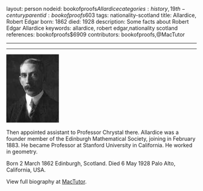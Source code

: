layout: person
nodeid: bookofproofs$Allardice
categories: history,19th-century
parentid: bookofproofs$603
tags: nationality-scotland
title: Allardice, Robert Edgar
born: 1862
died: 1928
description: Some facts about Robert Edgar Allardice
keywords: allardice, robert edgar,nationality scotland
references: bookofproofs$6909
contributors: bookofproofs,@MacTutor

---


---

![Allardice.jpg](https://github.com/bookofproofs/bookofproofs.github.io/blob/main/_sources/_assets/images/portraits/Allardice.jpg?raw=true)

Then appointed assistant to Professor Chrystal there. Allardice was a founder member of the Edinburgh Mathematical Society, joining in February 1883. He became Professor at Stanford University in California. He worked in geometry.

Born 2 March 1862 Edinburgh, Scotland. Died 6 May 1928 Palo Alto, California, USA.


View full biography at [MacTutor](https://mathshistory.st-andrews.ac.uk/Biographies/Allardice/).